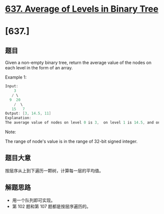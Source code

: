 # [637. Average of Levels in Binary Tree](https://leetcode.com/problems/average-of-levels-in-binary-tree/)
# [637.]
## 题目

Given a non-empty binary tree, return the average value of the nodes on each level in the form of an array.

Example 1:

```c
Input:
    3
   / \
  9  20
    /  \
   15   7
Output: [3, 14.5, 11]
Explanation:
The average value of nodes on level 0 is 3,  on level 1 is 14.5, and on level 2 is 11. Hence return [3, 14.5, 11].
```

Note:

The range of node's value is in the range of 32-bit signed integer.


## 题目大意

按层序从上到下遍历一颗树，计算每一层的平均值。

## 解题思路

- 用一个队列即可实现。
- 第 102 题和第 107 题都是按层序遍历的。
